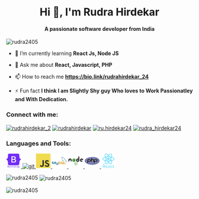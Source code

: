 <h1 align="center">Hi 👋, I'm Rudra Hirdekar</h1>
<h4 align="center">A passionate software developer from India</h4>

<p align="left"> <img src="https://komarev.com/ghpvc/?username=rudra2405&label=Profile%20views&color=0e75b6&style=flat" alt="rudra2405" /> </p>

- 🌱 I’m currently learning **React Js, Node JS**

- 💬 Ask me about **React, Javascript, PHP**

- 📫 How to reach me **https://bio.link/rudrahirdekar_24**

- ⚡ Fun fact **I think I am Slightly Shy guy Who loves to Work Passionatley and With Dedication.**

<h3 align="left">Connect with me:</h3>
<p align="left">
<a href="https://twitter.com/rudrahirdekar_2" target="blank"><img align="center" src="https://raw.githubusercontent.com/rahuldkjain/github-profile-readme-generator/master/src/images/icons/Social/twitter.svg" alt="rudrahirdekar_2" height="30" width="40" /></a>
<a href="https://linkedin.com/in/rudrahirdekar" target="blank"><img align="center" src="https://raw.githubusercontent.com/rahuldkjain/github-profile-readme-generator/master/src/images/icons/Social/linked-in-alt.svg" alt="rudrahirdekar" height="30" width="40" /></a>
<a href="https://fb.com/ru.hirdekar24" target="blank"><img align="center" src="https://raw.githubusercontent.com/rahuldkjain/github-profile-readme-generator/master/src/images/icons/Social/facebook.svg" alt="ru.hirdekar24" height="30" width="40" /></a>
<a href="https://instagram.com/rudra_hirdekar24" target="blank"><img align="center" src="https://raw.githubusercontent.com/rahuldkjain/github-profile-readme-generator/master/src/images/icons/Social/instagram.svg" alt="rudra_hirdekar24" height="30" width="40" /></a>
</p>

<h3 align="left">Languages and Tools:</h3>
<p align="left"> <a href="https://getbootstrap.com" target="_blank" rel="noreferrer"> <img src="https://raw.githubusercontent.com/devicons/devicon/master/icons/bootstrap/bootstrap-plain-wordmark.svg" alt="bootstrap" width="40" height="40"/> </a> <a href="https://git-scm.com/" target="_blank" rel="noreferrer"> <img src="https://www.vectorlogo.zone/logos/git-scm/git-scm-icon.svg" alt="git" width="40" height="40"/> </a> <a href="https://developer.mozilla.org/en-US/docs/Web/JavaScript" target="_blank" rel="noreferrer"> <img src="https://raw.githubusercontent.com/devicons/devicon/master/icons/javascript/javascript-original.svg" alt="javascript" width="40" height="40"/> </a> <a href="https://www.mysql.com/" target="_blank" rel="noreferrer"> <img src="https://raw.githubusercontent.com/devicons/devicon/master/icons/mysql/mysql-original-wordmark.svg" alt="mysql" width="40" height="40"/> </a> <a href="https://nodejs.org" target="_blank" rel="noreferrer"> <img src="https://raw.githubusercontent.com/devicons/devicon/master/icons/nodejs/nodejs-original-wordmark.svg" alt="nodejs" width="40" height="40"/> </a> <a href="https://www.php.net" target="_blank" rel="noreferrer"> <img src="https://raw.githubusercontent.com/devicons/devicon/master/icons/php/php-original.svg" alt="php" width="40" height="40"/> </a> <a href="https://reactjs.org/" target="_blank" rel="noreferrer"> <img src="https://raw.githubusercontent.com/devicons/devicon/master/icons/react/react-original-wordmark.svg" alt="react" width="40" height="40"/> </a> </p>

<p><img align="left" src="https://github-readme-stats.vercel.app/api/top-langs?username=rudra2405&show_icons=true&locale=en&layout=compact" alt="rudra2405" /></p>

<p>&nbsp;<img align="center" src="https://github-readme-stats.vercel.app/api?username=rudra2405&show_icons=true&locale=en" alt="rudra2405" /></p>

<p><img align="center" src="https://github-readme-streak-stats.herokuapp.com/?user=rudra2405&" alt="rudra2405" /></p>
